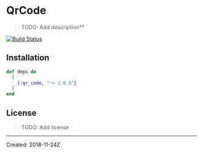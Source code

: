 # QrCode

> TODO: Add description**

[![Build Status](https://semaphoreci.com/api/v1/s-m-i-t-a/qr_code/branches/master/shields_badge.svg)](https://semaphoreci.com/s-m-i-t-a/qr_code)



## Installation

```elixir
def deps do
  [
    {:qr_code, "~> 1.0.5"}
  ]
end
```

## License

> TODO: Add license

----
Created:  2018-11-24Z
